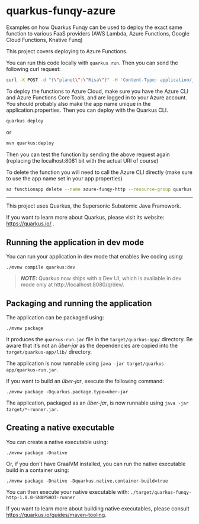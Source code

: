 # quarkus-funqy-azure

Examples on how Quarkus Funqy can be used to deploy the exact same function to various FaaS providers (AWS Lambda, Azure Functions, Google Cloud Functions, Knative Funq)

This project covers deploying to Azure Functions.

You can run this code locally with `quarkus run`.  Then you can send the following curl request:

```bash
curl -X POST -d "{\"planet\":\"Risa\"}" -H 'Content-Type: application/json' http://localhost:8081/api/LandingRequest
```

To deploy the functions to Azure Cloud, make sure you have the Azure CLI and Azure Functions Core Tools, and are logged in to your Azure account. You should probably also make the app name unique in the application.properties. Then you can deploy with the Quarkus CLI.

```bash
quarkus deploy
```

or

```bash
mvn quarkus:deploy
```

Then you can test the function by sending the above request again (replacing the localhost:8081 bit with the actual URI of course)

To delete the function you will need to call the Azure CLI directly (make sure to use the app name set in your app properties)

```bash
az functionapp delete --name azure-funqy-http --resource-group quarkus
```

---

This project uses Quarkus, the Supersonic Subatomic Java Framework.

If you want to learn more about Quarkus, please visit its website: https://quarkus.io/ .

## Running the application in dev mode

You can run your application in dev mode that enables live coding using:
```shell script
./mvnw compile quarkus:dev
```

> **_NOTE:_**  Quarkus now ships with a Dev UI, which is available in dev mode only at http://localhost:8080/q/dev/.

## Packaging and running the application

The application can be packaged using:
```shell script
./mvnw package
```
It produces the `quarkus-run.jar` file in the `target/quarkus-app/` directory.
Be aware that it’s not an _über-jar_ as the dependencies are copied into the `target/quarkus-app/lib/` directory.

The application is now runnable using `java -jar target/quarkus-app/quarkus-run.jar`.

If you want to build an _über-jar_, execute the following command:
```shell script
./mvnw package -Dquarkus.package.type=uber-jar
```

The application, packaged as an _über-jar_, is now runnable using `java -jar target/*-runner.jar`.

## Creating a native executable

You can create a native executable using: 
```shell script
./mvnw package -Dnative
```

Or, if you don't have GraalVM installed, you can run the native executable build in a container using: 
```shell script
./mvnw package -Dnative -Dquarkus.native.container-build=true
```

You can then execute your native executable with: `./target/quarkus-funqy-http-1.0.0-SNAPSHOT-runner`

If you want to learn more about building native executables, please consult https://quarkus.io/guides/maven-tooling.


